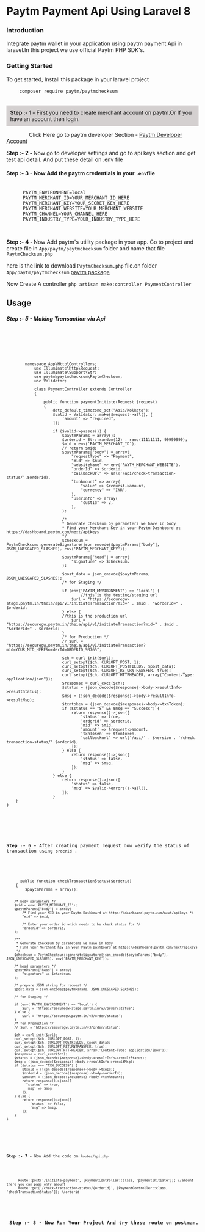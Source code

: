 <h1>Paytm Payment Api Using Laravel 8</h1>
    <h3>Introduction</h3>
    <p>
      Integrate paytm wallet in your application using paytm payment Api in
      laravel.In this project we use official Paytm PHP SDK's.
    </p>
    <h3>Getting Started</h3>
    <p>To get started, Install this package in your laravel project</p>
    <pre>
    <code>composer require paytm/paytmchecksum</code>
    </pre>
    <p
      style="padding: 10px 10px 10px 10px; background-color: rgb(212, 208, 208)"
    >
      <span><b>Step :- 1 -</b></span> First you need to create merchant account
      on paytm.Or If you have an account then login.
    </p>
    &nbsp;&nbsp;&nbsp;&nbsp;&nbsp;&nbsp;&nbsp;&nbsp;&nbsp;&nbsp;&nbsp;&nbsp;&nbsp;&nbsp;&nbsp;<span
      >Click Here go to paytm developer Section - </span
    ><a href="https://developer.paytm.com/">Paytm Developer Account</a>
    <p>
      <span
        ><b>Step :- 2 - </b>Now go to developer settings and go to api keys
        section and get test api detail. And put these detail on .env file</span
      >
    </p>
    <h4> <b>Step :- 3 - </b>Now Add the paytm credentials in your <code>.env</code>file</h4>
    <pre>
    <code>
      PAYTM_ENVIRONMENT=local 
      PAYTM_MERCHANT_ID=YOUR_MERCHANT_ID_HERE
      PAYTM_MERCHANT_KEY=YOUR_SECRET_KEY_HERE
      PAYTM_MERCHANT_WEBSITE=YOUR_MERCHANT_WEBSITE
      PAYTM_CHANNEL=YOUR_CHANNEL_HERE
      PAYTM_INDUSTRY_TYPE=YOUR_INDUSTRY_TYPE_HERE
    </code>
  </pre>
    <p> <b>Step :- 4 - </b>Now Add paytm's utility package in your app. Go to project and create file in <code>App/paytm/paytmchecksum</code> folder and name that file <code>PaytmChecksum.php</code></p>
    <p>here is the link to download <code>PaytmChecksum.php</code> file.on folder <code>App/paytm/paytmchecksum</code>  <a href="https://github.com/paytm/Paytm_PHP_Checksum/blob/master/paytmchecksum/PaytmChecksum.php">paytm package</a></p>
    <p>Now Create A controller <code>php artisan make:controller PaymentController</code></p>
    <h2>Usage</h2>
    <h5> <b>Step :- 5 - </b>Making Transaction via Api</h5>
    <pre>
    <code>
      <p><?php</p>

            namespace App\Http\Controllers;
                use Illuminate\Http\Request;
                use Illuminate\Support\Str;
                use paytm\paytmchecksum\PaytmChecksum;
                use Validator;

                class PaymentController extends Controller
                {

                    public function paymentInitiate(Request $request)
                    {
                        date_default_timezone_set("Asia/Kolkata");
                        $valid = Validator::make($request->all(), [
                            'amount' => "required",
                        ]);

                        if ($valid->passes()) {
                            $paytmParams = array();
                            $orderid = Str::random(12) . rand(11111111, 99999999);
                            $mid = env('PAYTM_MERCHANT_ID');
                            // return $mid;
                            $paytmParams["body"] = array(
                                "requestType" => "Payment",
                                "mid" => $mid,
                                "websiteName" => env('PAYTM_MERCHANT_WEBSITE'),
                                "orderId" => $orderid,
                                "callbackUrl" => url('/api/check-transaction-status/'.$orderid),
                                "txnAmount" => array(
                                    "value" => $request->amount,
                                    "currency" => "INR",
                                ),
                                "userInfo" => array(
                                    "custId" => 2,
                                ),
                            );

                            /*
                            * Generate checksum by parameters we have in body
                            * Find your Merchant Key in your Paytm Dashboard at https://dashboard.paytm.com/next/apikeys
                            */
                            $checksum = PaytmChecksum::generateSignature(json_encode($paytmParams["body"], JSON_UNESCAPED_SLASHES), env('PAYTM_MERCHANT_KEY'));

                            $paytmParams["head"] = array(
                                "signature" => $checksum,
                            );

                            $post_data = json_encode($paytmParams, JSON_UNESCAPED_SLASHES);
                            /* for Staging */

                            if (env('PAYTM_ENVIRONMENT') == 'local') {
                                    //this is the testing/staging url
                                $url = "https://securegw-stage.paytm.in/theia/api/v1/initiateTransaction?mid=" . $mid . "&orderId=" . $orderid;
                            } else {
                            //this is the production url
                                $url = "https://securegw.paytm.in/theia/api/v1/initiateTransaction?mid=" . $mid . "&orderId=" . $orderid;
                            }
                            /* for Production */
                            // $url = "https://securegw.paytm.in/theia/api/v1/initiateTransaction?mid=YOUR_MID_HERE&orderId=ORDERID_98765";

                            $ch = curl_init($url);
                            curl_setopt($ch, CURLOPT_POST, 1);
                            curl_setopt($ch, CURLOPT_POSTFIELDS, $post_data);
                            curl_setopt($ch, CURLOPT_RETURNTRANSFER, true);
                            curl_setopt($ch, CURLOPT_HTTPHEADER, array("Content-Type: application/json"));
                            $response = curl_exec($ch);
                            $status = (json_decode($response)->body->resultInfo->resultStatus);
                            $msg = (json_decode($response)->body->resultInfo->resultMsg);
                            $txntoken = (json_decode($response)->body->txnToken);
                            if ($status == "S" && $msg == "Success") {
                                return response()->json([
                                    'status' => true,
                                    'orderid' => $orderid,
                                    'mid' => $mid,
                                    'amount' => $request->amount,
                                    'txnToken' => $txntoken,
                                    'callbackurl' => url('/api/' . $version . '/check-transaction-status/'.$orderid),
                                ]);
                            } else {
                                return response()->json([
                                    'status' => false,
                                    'msg' => $msg,
                                ]);
                            }
                        } else {
                            return response()->json([
                                'status' => false,
                                'msg' => $valid->errors()->all(),
                            ]);
                        }
        }
    }

  </pre>
  <p><b>Step :- 6 - </b>After creating payment request now verify the status of transaction using <code>orderid</code> .</p>
  <pre>
    <code>
      public function checkTransactionStatus($orderid)
    {
        $paytmParams = array();

        /* body parameters */
        $mid = env('PAYTM_MERCHANT_ID');
        $paytmParams["body"] = array(
            /* Find your MID in your Paytm Dashboard at https://dashboard.paytm.com/next/apikeys */
            "mid" => $mid,

            /* Enter your order id which needs to be check status for */
            "orderId" => $orderid,
        );

        /**
         * Generate checksum by parameters we have in body
         * Find your Merchant Key in your Paytm Dashboard at https://dashboard.paytm.com/next/apikeys
         */
        $checksum = PaytmChecksum::generateSignature(json_encode($paytmParams["body"], JSON_UNESCAPED_SLASHES), env('PAYTM_MERCHANT_KEY'));

        /* head parameters */
        $paytmParams["head"] = array(
            "signature" => $checksum,
        );

        /* prepare JSON string for request */
        $post_data = json_encode($paytmParams, JSON_UNESCAPED_SLASHES);

        /* for Staging */

        if (env('PAYTM_ENVIRONMENT') == 'local') {
            $url = "https://securegw-stage.paytm.in/v3/order/status";
        } else {
            $url = "https://securegw.paytm.in/v3/order/status";
        }
        /* for Production */
        // $url = "https://securegw.paytm.in/v3/order/status";

        $ch = curl_init($url);
        curl_setopt($ch, CURLOPT_POST, 1);
        curl_setopt($ch, CURLOPT_POSTFIELDS, $post_data);
        curl_setopt($ch, CURLOPT_RETURNTRANSFER, true);
        curl_setopt($ch, CURLOPT_HTTPHEADER, array('Content-Type: application/json'));
        $response = curl_exec($ch);
        $status = (json_decode($response)->body->resultInfo->resultStatus);
        $msg = (json_decode($response)->body->resultInfo->resultMsg);
        if ($status === "TXN_SUCCESS") {
            $txnid = (json_decode($response)->body->txnId);
            $orderid = (json_decode($response)->body->orderId);
            $amount = (json_decode($response)->body->txnAmount);
            return response()->json([
              "status" => true,
              'msg' => $msg
            ]);
        } else {
            return response()->json([
                'status' => false,
                'msg' => $msg,
            ]);
        }
    }
  </pre>

  <p><b>Step :- 7 - </b>Now Add the code on <code>Routes/api.php</code></p>
  <pre>
    <code>
      Route::post('/initiate-payment', [PaymentController::class, 'paymentInitiate']); //amount   there you can pass only amount
      Route::get('/check-transaction-status/{orderid}', [PaymentController::class, 'checkTransactionStatus']); //orderid
  </pre>
  
  <h2> Step :- 8 - Now Run Your Project And try these route on postman.</h2>
